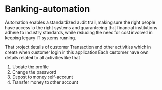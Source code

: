 # Banking-automation
Automation enables a standardized audit trail, making sure the right people have access to the right systems and guaranteeing that financial institutions adhere to industry standards, while reducing the need for cost involved in keeping legacy IT systems running.

That project details of customer Transaction and other activities which in create when customer login in this application
Each customer have own details related to all activities like that 
1.	Update the profile
2.	Change the password
3.	Depost to money self-account
4.	Transfer money to other account

